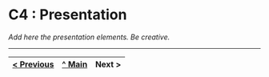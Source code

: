 # C4 : Presentation

_Add here the presentation elements. Be creative._

---  
[< Previous](c3.md) | [^ Main](../../../) | Next >
:--- | :---: | ---: 